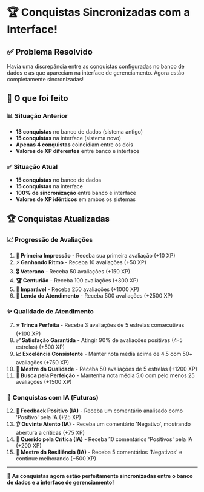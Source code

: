 # 🏆 Conquistas Sincronizadas com a Interface!

## ✅ Problema Resolvido

Havia uma discrepância entre as conquistas configuradas no banco de dados e as que apareciam na interface de gerenciamento. Agora estão completamente sincronizadas!

## 🔄 O que foi feito

### 📊 **Situação Anterior**
- **13 conquistas** no banco de dados (sistema antigo)
- **15 conquistas** na interface (sistema novo)
- **Apenas 4 conquistas** coincidiam entre os dois
- **Valores de XP diferentes** entre banco e interface

### ✅ **Situação Atual**
- **15 conquistas** no banco de dados
- **15 conquistas** na interface
- **100% de sincronização** entre banco e interface
- **Valores de XP idênticos** em ambos os sistemas

## 🏆 Conquistas Atualizadas

### 📈 **Progressão de Avaliações**
1. **🌟 Primeira Impressão** - Receba sua primeira avaliação (+10 XP)
2. **⚡ Ganhando Ritmo** - Receba 10 avaliações (+50 XP)
3. **🎖️ Veterano** - Receba 50 avaliações (+150 XP)
4. **🏆 Centurião** - Receba 100 avaliações (+300 XP)
5. **🚀 Imparável** - Receba 250 avaliações (+1000 XP)
6. **🌟 Lenda do Atendimento** - Receba 500 avaliações (+2500 XP)

### ✨ **Qualidade de Atendimento**
7. **⭐ Trinca Perfeita** - Receba 3 avaliações de 5 estrelas consecutivas (+100 XP)
8. **✅ Satisfação Garantida** - Atingir 90% de avaliações positivas (4-5 estrelas) (+500 XP)
9. **📈 Excelência Consistente** - Manter nota média acima de 4.5 com 50+ avaliações (+750 XP)
10. **👑 Mestre da Qualidade** - Receba 50 avaliações de 5 estrelas (+1200 XP)
11. **💎 Busca pela Perfeição** - Mantenha nota média 5.0 com pelo menos 25 avaliações (+1500 XP)

### 🤖 **Conquistas com IA** (Futuras)
12. **🤖 Feedback Positivo (IA)** - Receba um comentário analisado como 'Positivo' pela IA (+25 XP)
13. **👂 Ouvinte Atento (IA)** - Receba um comentário 'Negativo', mostrando abertura a críticas (+75 XP)
14. **💝 Querido pela Crítica (IA)** - Receba 10 comentários 'Positivos' pela IA (+200 XP)
15. **💪 Mestre da Resiliência (IA)** - Receba 5 comentários 'Negativos' e continue melhorando (+500 XP)

---

🎉 **As conquistas agora estão perfeitamente sincronizadas entre o banco de dados e a interface de gerenciamento!**